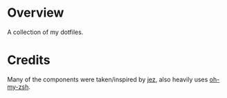 # Overview
A collection of my dotfiles.

# Credits
Many of the components were taken/inspired by [jez](https://github.com/jez), also heavily uses [oh-my-zsh](https://github.com/ohmyzsh/ohmyzsh/tree/master).
